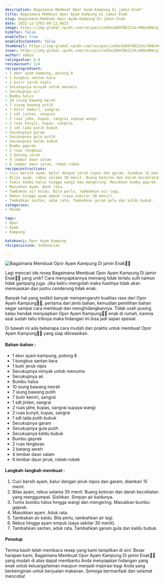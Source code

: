 ```yaml
---
description: Bagaimana Membuat Opor Ayam Kampung Di jamin Enak"
title: Bagaimana Membuat Opor Ayam Kampung Di jamin Enak
slug: Bagaimana-Membuat-Opor-Ayam-Kampung-Di-jamin-Enak
date: 2022-12-1T03:09:12.063Z
image: https://img-global.cpcdn.com/recipes/ce45e1d84f862224/400x400cq70/photo.jpg
hideToc: false
enableToc: true
enableTocContent: false
thumbnail: https://img-global.cpcdn.com/recipes/ce45e1d84f862224/400x400cq70/photo.jpg
cover: https://img-global.cpcdn.com/recipes/ce45e1d84f862224/400x400cq70/photo.jpg
author: admin
ratingvalue: 4.8
reviewcount: 124
recipeingredient:
- 1 ekor ayam kampung, potong 8
- 1 bungkus santan kara
- 1 butir jeruk nipis
- Secukupnya minyak untuk menumis
- Secukupnya air
- Bumbu halus
- 10 siung bawang merah
- 7 siung bawang putih
- 7 butir kemiri, sangrai
- 1 sdt jinten, sangrai
- 2 ruas jahe, kupas, sangrai supaya wangi
- 2 ruas kunyit, kupas, sangrai
- 1 sdt lada putih bubuk
- Secukupnya garam
- Secukupnya gula putih
- Secukupnya kaldu bubuk
- Bumbu geprek
- 2 ruas lengkoas
- 2 batang sereh
- 4 lembar daun salam
- 6 lembar daun jeruk, robek-robek
recipeinstructions:
- Cuci bersih ayam, balur dengan jeruk nipos dan garam, diamkan 15 menit.
- Bilas ayam, rebus selama 30 menit. Buang kotoran dan darah kecoklatan yang menggumpal. Sisihkan. Simpan air kaldunya.
- Tumis bumbu halus hingga wangi dan mengering. Masukkan bumbu geprek.
- Masukkan ayam. Aduk rata.
- Tambakan air kaldu. Bila perlu, tambahkan air lagi.
- Rebus hingga ayam empuk (saya sekitar 30 menit).
- Tambahkan santan, aduk rata. Tambahkan garam gula dan kaldu bubuk.
categories:
- Resep

tags:
- Opor
- Ayam
- Kampung

katakunci: Opor Ayam Kampung
recipecuisine: Indonesian

---
```


![Bagaimana Membuat Opor Ayam Kampung Di jamin Enak👩‍🍳](https://img-global.cpcdn.com/recipes/ce45e1d84f862224/400x400cq70/photo.jpg)

Lagi mencari ide resep Bagaimana Membuat Opor Ayam Kampung Di jamin Enak👩‍🍳 yang unik? Cara menyiapkannya memang tidak terlalu sulit namun tidak gampang juga. Jika keliru mengolah maka hasilnya tidak akan memuaskan dan justru cenderung tidak enak.

Banyak hal yang sedikit banyak mempengaruhi kualitas rasa dari Opor Ayam Kampung👩‍🍳, pertama dari jenis bahan, kemudian pemilihan bahan segar sampai cara membuat dan menghidangkannya. Tidak usah pusing kalau hendak menyiapkan Opor Ayam Kampung👩‍🍳 enak di rumah, karena asal sudah tahu triknya maka hidangan ini bisa jadi sajian spesial.

Di bawah ini ada beberapa cara mudah dan praktis untuk membuat Opor Ayam Kampung👩‍🍳 yang siap dikreasikan.

<!--inarticleads1-->

#### Bahan-bahan :

- 1 ekor ayam kampung, potong 8
- 1 bungkus santan kara
- 1 butir jeruk nipis
- Secukupnya minyak untuk menumis
- Secukupnya air
- Bumbu halus
- 10 siung bawang merah
- 7 siung bawang putih
- 7 butir kemiri, sangrai
- 1 sdt jinten, sangrai
- 2 ruas jahe, kupas, sangrai supaya wangi
- 2 ruas kunyit, kupas, sangrai
- 1 sdt lada putih bubuk
- Secukupnya garam
- Secukupnya gula putih
- Secukupnya kaldu bubuk
- Bumbu geprek
- 2 ruas lengkoas
- 2 batang sereh
- 4 lembar daun salam
- 6 lembar daun jeruk, robek-robek

<!--inarticleads2-->

#### Langkah-langkah membuat :

1. Cuci bersih ayam, balur dengan jeruk nipos dan garam, diamkan 15 menit.
1. Bilas ayam, rebus selama 30 menit. Buang kotoran dan darah kecoklatan yang menggumpal. Sisihkan. Simpan air kaldunya.
1. Tumis bumbu halus hingga wangi dan mengering. Masukkan bumbu geprek.
1. Masukkan ayam. Aduk rata.
1. Tambakan air kaldu. Bila perlu, tambahkan air lagi.
1. Rebus hingga ayam empuk (saya sekitar 30 menit).
1. Tambahkan santan, aduk rata. Tambahkan garam gula dan kaldu bubuk.

#### Penutup

Terima kasih telah membaca resep yang kami tampilkan di sini. Besar harapan kami, Bagaimana Membuat Opor Ayam Kampung Di jamin Enak👩‍🍳 yang mudah di atas dapat membantu Anda menyiapkan hidangan yang enak untuk keluarga/teman maupun menjadi inspirasi bagi Anda yang berkeinginan untuk berjualan makanan. Semoga bermanfaat dan selamat mencoba!